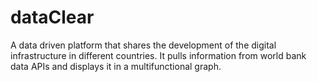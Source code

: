 # dataClear
A data driven platform that shares the development of the digital infrastructure in different countries. It pulls information from world bank data APIs and displays it in a multifunctional graph.
